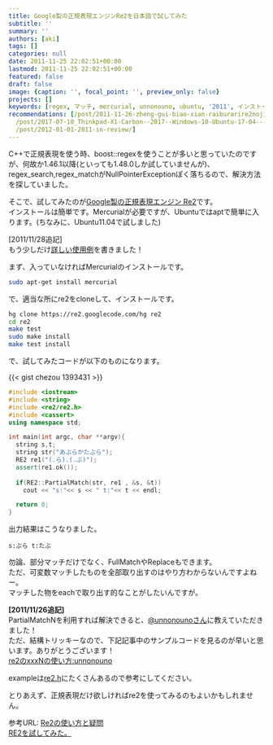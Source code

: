 ```yaml
---
title: Google製の正規表現エンジンRe2を日本語で試してみた
subtitle: ''
summary: ''
authors: [aki]
tags: []
categories: null
date: 2011-11-25 22:02:51+00:00
lastmod: 2011-11-25 22:02:51+00:00
featured: false
draft: false
image: {caption: '', focal_point: '', preview_only: false}
projects: []
keywords: [regex, マッチ, mercurial, unnonouno, ubuntu, '2011', インストール, 使い方, '11', 追記]
recommendations: [/post/2011-11-26-zheng-gui-biao-xian-raiburarire2nojian-dan-nashi-ifang-matome/,
  /post/2017-07-10_Thinkpad-X1-Carbon--2017--Windows-10-Ubuntu-17-04-----------9f73d89073c3/,
  /post/2012-01-01-2011-in-review/]
---
```

C++で正規表現を使う時、boost::regexを使うことが多いと思っていたのですが、何故か1.46.1以降(といっても1.48.0しか試していませんが)、regex\_search,regex\_matchがNullPointerExceptionぽく落ちるので、解決方法を探していました。

そこで、試してみたのが[Google製の正規表現エンジン Re2](http://code.google.com/p/re2/)です。  
インストールは簡単です。Mercurialが必要ですが、Ubuntuではaptで簡単に入ります。(ちなみに、Ubuntu11.04で試しました)



[2011/11/28追記]  
もう少しだけ[詳しい使用例](https://chezo.uno/post/2011-11-26-zheng-gui-biao-xian-raiburarire2nojian-dan-nashi-ifang-matome)を書きました！

まず、入っていなければMercurialのインストールです。

```sh
sudo apt-get install mercurial
```

で、適当な所にre2をcloneして、インストールです。

```sh
hg clone https://re2.googlecode.com/hg re2 
cd re2
make test
sudo make install
make test install
```

で、試してみたコードが以下のものになります。  

{{< gist chezou 1393431 >}}


```cpp
#include <iostream> 
#include <string>
#include <re2/re2.h>
#include <cassert>
using namespace std;

int main(int argc, char **argv){
  string s,t;
  string str("あぶらかたぶら");
  RE2 re1("(.ら).(.ぶ)");
  assert(re1.ok());
  
  if(RE2::PartialMatch(str, re1 , &s, &t))
    cout << "s:"<< s << " t:"<< t << endl;

  return 0;
}
```

出力結果はこうなりました。

```
s:ぶら t:たぶ
```

勿論、部分マッチだけでなく、FullMatchやReplaceもできます。  
ただ、可変数マッチしたものを全部取り出すのはやり方わからないんですよねー。  
マッチした物をeachで取り出す的なことがしたいんですが。

**[2011/11/26追記]**  
PartialMatchNを利用すれば解決できると、[@unnonounoさん](https://twitter.com/#!/unnonouno)に教えていただきました！  
ただ、結構トリッキーなので、下記記事中のサンプルコードを見るのが早いと思います。ありがとうございます！  
[re2のxxxNの使い方:unnonouno](http://unnonouno.blogspot.com/2011/11/re2xxxn.html)

exampleは[re2.h](http://code.google.com/p/re2/source/browse/re2/re2.h)にたくさんあるので参考にしてください。

とりあえず、正規表現だけ欲しければre2を使ってみるのもよいかもしれません。

参考URL:
[Re2の使い方と疑問](http://blog.broomie.net/?id=43)  
[RE2を試してみた。](http://d.hatena.ne.jp/tkuro/20100317/1268807785)
